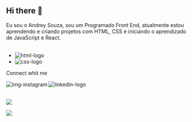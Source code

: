## Hi there 👋

Eu sou o Andrey Souza, sou um Programado Front End, atualmente estou aprendendo e criando projetos com HTML, CSS e iniciando o aprendizado de JavaScript e React.
<br>
<br>
- <img src="https://img.shields.io/badge/HTML5-E34F26?style=for-the-badge&logo=html5&logoColor=white" alt="html-logo"/>
- <img src="https://img.shields.io/badge/CSS3-1572B6?style=for-the-badge&logo=css3&logoColor=white" alt="css-logo" />

Connect whit me
<p>
<a href="https://www.instagram.com/andreyschwantes/">
<img  align="left" src="https://img.shields.io/badge/Instagram-E4405F?style=for-the-badge&logo=instagram&logoColor=white" alt="img-instagram" />
</a>
<a href="https://www.linkedin.com/in/andrey-schwantes-7531832a5"/>
  <img  align="left" src="https://img.shields.io/badge/LinkedIn-0077B5?style=for-the-badge&logo=linkedin&logoColor=white" alt="linkedin-logo" />
</a>
  </p>
  <br>
  <br>
<p>
<img src="https://github-readme-stats.vercel.app/api?username=andreyssouza&theme=blue-green" />
</p>
<img src="https://github-readme-stats.vercel.app/api/top-langs/?username=andreyssouza&theme=blue-green" />
